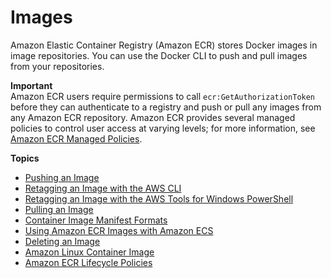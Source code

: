 # Images<a name="images"></a>

Amazon Elastic Container Registry \(Amazon ECR\) stores Docker images in image repositories\. You can use the Docker CLI to push and pull images from your repositories\.

**Important**  
Amazon ECR users require permissions to call `ecr:GetAuthorizationToken` before they can authenticate to a registry and push or pull any images from any Amazon ECR repository\. Amazon ECR provides several managed policies to control user access at varying levels; for more information, see [Amazon ECR Managed Policies](ecr_managed_policies.md)\.

**Topics**
+ [Pushing an Image](docker-push-ecr-image.md)
+ [Retagging an Image with the AWS CLI](retag-aws-cli.md)
+ [Retagging an Image with the AWS Tools for Windows PowerShell](retag-powershell.md)
+ [Pulling an Image](docker-pull-ecr-image.md)
+ [Container Image Manifest Formats](image-manifest-formats.md)
+ [Using Amazon ECR Images with Amazon ECS](ECR_on_ECS.md)
+ [Deleting an Image](delete_image.md)
+ [Amazon Linux Container Image](amazon_linux_container_image.md)
+ [Amazon ECR Lifecycle Policies](LifecyclePolicies.md)